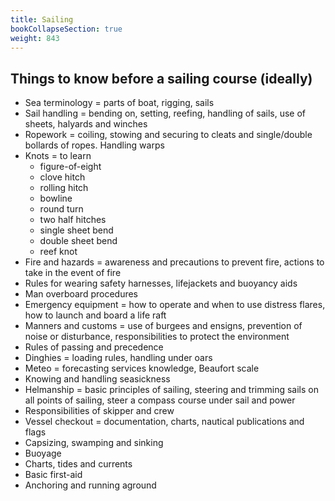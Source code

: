 ```yaml
---
title: Sailing
bookCollapseSection: true
weight: 843
---
```


## Things to know before a sailing course (ideally)

* Sea terminology = parts of boat, rigging, sails
* Sail handling = bending on, setting, reefing, handling of sails, use of sheets, halyards and winches
* Ropework = coiling, stowing and securing to cleats and single/double bollards of ropes. Handling warps
* Knots = to learn
	* figure-of-eight
	* clove hitch
	* rolling hitch
	* bowline
	* round turn
	* two half hitches
	* single sheet bend
	* double sheet bend
	* reef knot
* Fire and hazards = awareness and precautions to prevent fire, actions to take in the event of fire
* Rules for wearing safety harnesses, lifejackets and buoyancy aids
* Man overboard procedures
* Emergency equipment = how to operate and when to use distress flares, how to launch and board a life raft
* Manners and customs = use of burgees and ensigns, prevention of noise or disturbance, responsibilities to protect the environment
* Rules of passing and precedence
* Dinghies = loading rules, handling under oars
* Meteo = forecasting services knowledge, Beaufort scale
* Knowing and handling seasickness
* Helmanship = basic principles of sailing, steering and trimming sails on all points of sailing, steer a compass course under sail and power
* Responsibilities of skipper and crew
* Vessel checkout = documentation, charts, nautical publications and flags
* Capsizing, swamping and sinking
* Buoyage
* Charts, tides and currents
* Basic first-aid
* Anchoring and running aground
